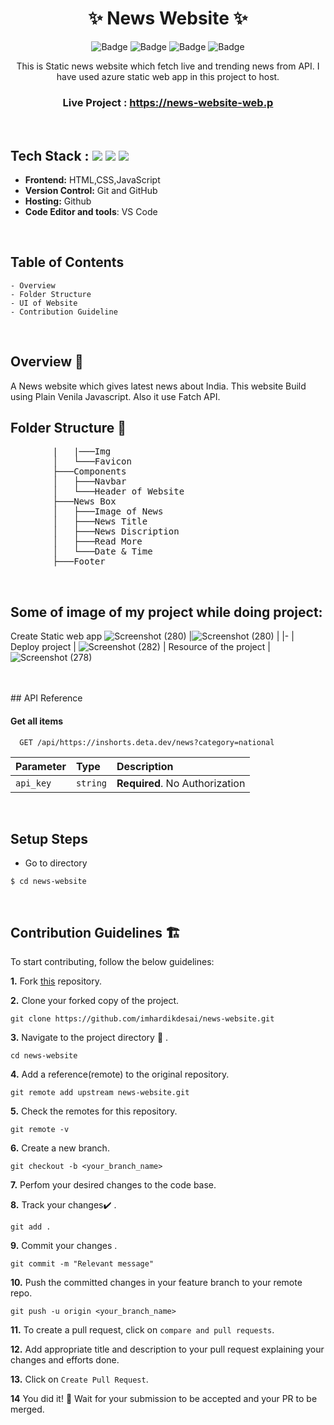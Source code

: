 <h1 align="center">
       ✨  News Website  ✨  
</h1>

<div align="center">

![Badge](https://img.shields.io/badge/HTML-blue) ![Badge](https://img.shields.io/badge/CSS-orange) ![Badge](https://img.shields.io/badge/-JS%20-blue) 
![Badge](https://img.shields.io/badge/Version-1.0-green) 

</div>
<div align="center">
This is Static news website which fetch live and trending news from API. I have used azure static web app in this project to host.

</div>
<h3 align="center">
          Live Project : <a target="_blank" href="/">https://news-website-web.p</a>
</h3>
<br />

## Tech Stack :  <img src="https://img.shields.io/badge/html5%20-%23E34F26.svg?&style=for-the-badge&logo=html5&logoColor=white"/> <img src="https://img.shields.io/badge/css3%20-%231572B6.svg?&style=for-the-badge&logo=css3&logoColor=white"/> <img src="https://img.shields.io/badge/JavaScript-F7DF1E?style=for-the-badge&logo=javascript&logoColor=black"/>

- **Frontend:** HTML,CSS,JavaScript
- **Version Control:** Git and GitHub
- **Hosting:** Github
- **Code Editor and tools**: VS Code

 <br />
   
## Table of Contents

    - Overview
    - Folder Structure
    - UI of Website
    - Contribution Guideline

 <br />


## Overview 🔨

A News website which gives latest news about India. This website Build using Plain Venila Javascript. Also it use Fatch API.


## Folder Structure 📒
<pre>
        |   |───Img
        │   └───Favicon
        ├───Components
        │   ├───Navbar
        │   └───Header of Website
        ├───News Box
        │   ├───Image of News
        │   ├───News Title
        │   ├───News Discription
        │   ├───Read More
        │   └───Date & Time
        ├───Footer
</pre>
  <br />

## Some of image of my project while doing project:

 Create Static web app 
![Screenshot (280)](https://user-images.githubusercontent.com/87645745/178142571-42533c3f-94e9-417c-9d50-10af088d9dfe.png) 
|![Screenshot (280)](https://user-images.githubusercontent.com/87645745/178142572-54ffee0d-7245-4f80-88de-1053586b704c.png) | 
|-
| Deploy project
| ![Screenshot (282)](https://user-images.githubusercontent.com/87645745/178142576-1a76a2d6-b0f8-450d-98e7-561356526847.png)
| Resource of the project
| ![Screenshot (278)](https://user-images.githubusercontent.com/87645745/178142579-846a62ac-6fbc-41c8-94cd-2f1e5d7f67ed.png)

<br/>


<br/>
## API Reference

#### Get all items

```http
  GET /api/https://inshorts.deta.dev/news?category=national
```

| Parameter | Type     | Description                |
| :-------- | :------- | :------------------------- |
| `api_key` | `string` | **Required**. No Authorization |




<br/>

## Setup Steps
  
- Go to directory
```
$ cd news-website
```
  <br />
  
## Contribution Guidelines 🏗

 To start contributing, follow the below guidelines:

**1.** Fork [this](https://imhardikdesai.github.io/news-website/) repository.

**2.** Clone your forked copy of the project.

```
git clone https://github.com/imhardikdesai/news-website.git
```

**3.** Navigate to the project directory :file_folder: .

```
cd news-website
```

**4.** Add a reference(remote) to the original repository.

```
git remote add upstream news-website.git
```

**5.** Check the remotes for this repository.

```
git remote -v
```

**6.** Create a new branch.

```
git checkout -b <your_branch_name>
```

**7.** Perfom your desired changes to the code base.

**8.** Track your changes:heavy_check_mark: .

```
git add .
```

**9.** Commit your changes .

```
git commit -m "Relevant message"
```

**10.** Push the committed changes in your feature branch to your remote repo.

```
git push -u origin <your_branch_name>
```

**11.** To create a pull request, click on `compare and pull requests`.

**12.** Add appropriate title and description to your pull request explaining your changes and efforts done.

**13.** Click on `Create Pull Request`.

**14** You did it! 🥳 Wait for your submission to be accepted and your PR to be merged.

<br />


